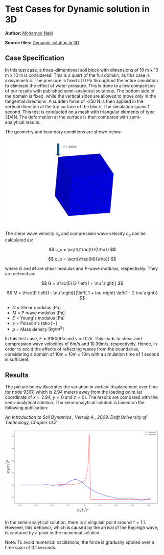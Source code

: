 # Test Cases for Dynamic solution in 3D

**Author:** [Mohamed Nabi](https://github.com/mnabideltares)

**Source files:** [Dynamic solution in 3D](https://github.com/KratosMultiphysics/Kratos/tree/master/applications/GeoMechanicsApplication/tests/test_dynamic/test_constant_point_load_3d)

## Case Specification
In this test case, a three-dimentional soil block with dimensions of 10 m x 10 m x 10 m is considered. This is a quart of the full domain, as this case is axisymmetric. The pressure is fixed at 0 Pa throughout the entire simulation to eliminate the effect of water pressure. This is done to allow comparison of our results with published semi-analytical solutions. The bottom side of the domain is fixed, while the vertical sides are allowed to move only in the tangential directions. A sudden force of -250 N is then applied in the vertical direction at the top surface of the block. The simulation spans 1 second. This test is conducted on a mesh with triangular elements of type 3D4N. The deformation at the surface is then compared with semi-analytical results.

The geometry and boundary conditions are shown below:

<img src="../documentation_data/test_constant_point_load_3d_conditions.svg" alt="Visualization of the geometry and the boundary conditions" title="Visualization of the geometry and the boundary conditions" width="600">

The shear wave velocity $c_s$ and compression wave velocity $c_p$ can be calculated as:

$$ c_s = \sqrt{\frac{G}{\rho}} $$

$$ c_p = \sqrt{\frac{M}{\rho}} $$

where $G$ and $M$ are shear modulus and P-wave modulus, respectively. They are defined as:

$$ G = \frac{E}{2  \left(1 + \nu \right)} $$

$$ M = \frac{E \left(1 - \nu \right)}{\left( 1 + \nu \right) \left(1 - 2 \nu \right)} $$

- $G$		= Shear modulus $\mathrm{[Pa]}$
- $M$		= P-wave modulus  $\mathrm{[Pa]}$
- $E$		= Young's modulus  $\mathrm{[Pa]}$
- $\nu$		= Poisson's ratio  $\mathrm{[-]}$
- $\rho$	= Mass density $\mathrm{[kg/m^3]}$

In this test case, $E = 91800 \mathrm{Pa}$ and $\nu = 0.25$. This leads to shear and compression wave velocities of $6 \mathrm{m/s}$ and $10.39 \mathrm{m/s}$, respectively. Hence, in order to avoid the effects of reflecting waves from the boundaries, considering a domain of $10 \mathrm{m} × 10 \mathrm{m} × 10 \mathrm{m}$ with a simulation time of 1 second is sufficient.

## Results

The picture below illustrates the variation in vertical displacement over time for node 9307, which is 2.94 meters away from the loading point (at coordinate of $x = 2.94$, $y = 0$ and $z = 0$). The results are compared with the semi-analytical solution. The semi-analytical solution is based on the following publication:

<em> An Introduction to Soil Dynamics , Verruijt A., 2009, Delft University of Technology, Chapter 13.2 </em>

<img src="../documentation_data/test_constant_point_load_3d_results.png" alt="The vertical displacement, compared with semi-analytical solution" title="Temperature within the box width at the last time step" width="600">

In the semi-analytical solution, there is a singulair point around $\tau = 1.1$. However, this behavior, which is caused by the arrival of the Rayleigh wave, is captured by a peak in the numerical solution. 

Note: To avoid numerical oscillations, the force is gradually applied over a time span of 0.1 seconds.



